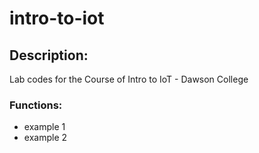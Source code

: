 # intro-to-iot

## Description:
Lab codes for the Course of Intro to IoT - Dawson College
 
### Functions:

- example 1
- example 2
